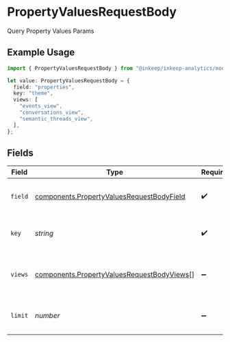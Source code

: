 # PropertyValuesRequestBody

Query Property Values Params

## Example Usage

```typescript
import { PropertyValuesRequestBody } from "@inkeep/inkeep-analytics/models/components";

let value: PropertyValuesRequestBody = {
  field: "properties",
  key: "theme",
  views: [
    "events_view",
    "conversations_view",
    "semantic_threads_view",
  ],
};
```

## Fields

| Field                                                                                                    | Type                                                                                                     | Required                                                                                                 | Description                                                                                              | Example                                                                                                  |
| -------------------------------------------------------------------------------------------------------- | -------------------------------------------------------------------------------------------------------- | -------------------------------------------------------------------------------------------------------- | -------------------------------------------------------------------------------------------------------- | -------------------------------------------------------------------------------------------------------- |
| `field`                                                                                                  | [components.PropertyValuesRequestBodyField](../../models/components/propertyvaluesrequestbodyfield.md)   | :heavy_check_mark:                                                                                       | Which JSON field to query values from                                                                    | properties                                                                                               |
| `key`                                                                                                    | *string*                                                                                                 | :heavy_check_mark:                                                                                       | The property key to get values for                                                                       | theme                                                                                                    |
| `views`                                                                                                  | [components.PropertyValuesRequestBodyViews](../../models/components/propertyvaluesrequestbodyviews.md)[] | :heavy_minus_sign:                                                                                       | Optional list of views to query (defaults to all views)                                                  | [<br/>"events_view",<br/>"conversations_view",<br/>"semantic_threads_view"<br/>]                         |
| `limit`                                                                                                  | *number*                                                                                                 | :heavy_minus_sign:                                                                                       | Maximum number of values to return                                                                       | 100                                                                                                      |